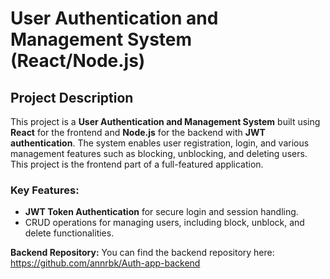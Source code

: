 # User Authentication and Management System (React/Node.js) 

## Project Description

This project is a **User Authentication and Management System** built using **React** for the frontend and **Node.js** for the backend with **JWT authentication**. The system enables user registration, login, and various management features such as blocking, unblocking, and deleting users. 
This project is the frontend part of a full-featured application.

### Key Features:
- **JWT Token Authentication** for secure login and session handling.
- CRUD operations for managing users, including block, unblock, and delete functionalities.

**Backend Repository:**
You can find the backend repository here: https://github.com/annrbk/Auth-app-backend
